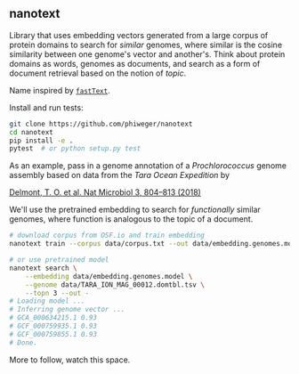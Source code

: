 ## nanotext

Library that uses embedding vectors generated from a large corpus of protein domains to search for _similar_ genomes, where similar is the cosine similarity between one genome's vector and another's. Think about protein domains as words, genomes as documents, and search as a form of document retrieval based on the notion of _topic_.

Name inspired by [`fastText`](https://fasttext.cc/).

Install and run tests: 


```bash
git clone https://github.com/phiweger/nanotext
cd nanotext
pip install -e .
pytest  # or python setup.py test
```


As an example, pass in a genome annotation of a _Prochlorococcus_ genome assembly based on data from the _Tara Ocean Expedition_ by 

[Delmont, T. O. et al. Nat Microbiol 3, 804–813 (2018)](https://www.nature.com/articles/s41564-018-0176-9)

We'll use the pretrained embedding to search for _functionally_ similar genomes, where function is analogous to the topic of a document.


```bash
# download corpus from OSF.io and train embedding
nanotext train --corpus data/corpus.txt --out data/embedding.genomes.model

# or use pretrained model
nanotext search \
    --embedding data/embedding.genomes.model \
    --genome data/TARA_ION_MAG_00012.domtbl.tsv \
    --topn 3 --out -
# Loading model ...
# Inferring genome vector ...
# GCA_000634215.1 0.93
# GCF_000759935.1 0.93
# GCF_000759855.1 0.93
# Done.
```


More to follow, watch this space.